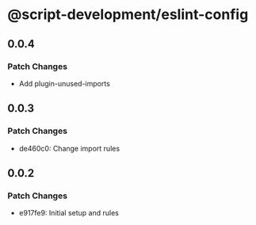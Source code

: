 # @script-development/eslint-config

## 0.0.4

### Patch Changes

- Add plugin-unused-imports

## 0.0.3

### Patch Changes

- de460c0: Change import rules

## 0.0.2

### Patch Changes

- e917fe9: Initial setup and rules
